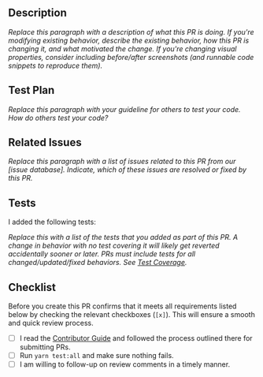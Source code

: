 ## Description

_Replace this paragraph with a description of what this PR is doing. If you're modifying existing behavior, describe the existing behavior, how this PR is changing it, and what motivated the change. If you're changing visual properties, consider including before/after screenshots (and runnable code snippets to reproduce them)._

## Test Plan

_Replace this paragraph with your guideline for others to test your code. How do others test your code?_

## Related Issues

_Replace this paragraph with a list of issues related to this PR from our [issue database]. Indicate, which of these issues are
resolved or fixed by this PR._

## Tests

I added the following tests:

_Replace this with a list of the tests that you added as part of this PR. A change in behavior with no test covering it
will likely get reverted accidentally sooner or later. PRs must include tests for all changed/updated/fixed behaviors. See [Test Coverage](https://codecov.io/gh/dooboolab-community/dooboo-ui)._

## Checklist

Before you create this PR confirms that it meets all requirements listed below by checking the relevant checkboxes (`[x]`). This will ensure a smooth and quick review process.

- [ ] I read the [Contributor Guide](https://github.com/dooboolab-community/dooboo-ui/blob/main/CONTRIBUTING.md) and followed the process outlined there for submitting PRs.
- [ ] Run `yarn test:all` and make sure nothing fails.
- [ ] I am willing to follow-up on review comments in a timely manner.
